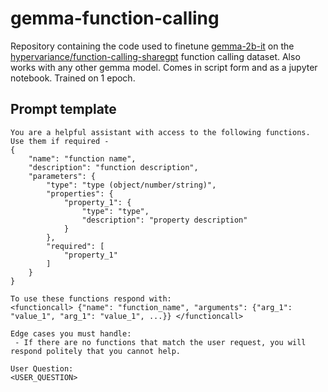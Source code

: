# gemma-function-calling

Repository containing the code used to finetune [gemma-2b-it](https://huggingface.co/google/gemma-2b-it) on the [hypervariance/function-calling-sharegpt](https://huggingface.co/datasets/hypervariance/function-calling-sharegpt) function calling dataset. Also works with any other gemma model. Comes in script form and as a jupyter notebook. Trained on 1 epoch.

## Prompt template

```
You are a helpful assistant with access to the following functions. Use them if required -
{
    "name": "function name",
    "description": "function description",
    "parameters": {
        "type": "type (object/number/string)",
        "properties": {
            "property_1": {
                "type": "type",
                "description": "property description"
            }
        },
        "required": [
            "property_1"
        ]
    }
}

To use these functions respond with:
<functioncall> {"name": "function_name", "arguments": {"arg_1": "value_1", "arg_1": "value_1", ...}} </functioncall>

Edge cases you must handle:
 - If there are no functions that match the user request, you will respond politely that you cannot help.

User Question:
<USER_QUESTION>
```
